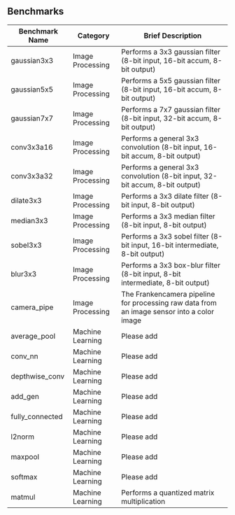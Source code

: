 ## Benchmarks

Benchmark Name  | Category | Brief Description
--------------- | -------- | -----------------
gaussian3x3     | Image Processing | Performs a 3x3 gaussian filter (8-bit input, 16-bit accum, 8-bit output)
gaussian5x5     | Image Processing | Performs a 5x5 gaussian filter (8-bit input, 16-bit accum, 8-bit output)
gaussian7x7     | Image Processing | Performs a 7x7 gaussian filter (8-bit input, 32-bit accum, 8-bit output)
conv3x3a16      | Image Processing | Performs a general 3x3 convolution (8-bit input, 16-bit accum, 8-bit output)
conv3x3a32      | Image Processing | Performs a general 3x3 convolution (8-bit input, 32-bit accum, 8-bit output)
dilate3x3       | Image Processing | Performs a 3x3 dilate filter (8-bit input, 8-bit output)
median3x3       | Image Processing | Performs a 3x3 median filter (8-bit input, 8-bit output)
sobel3x3        | Image Processing | Performs a 3x3 sobel filter (8-bit input, 16-bit intermediate, 8-bit output)
blur3x3         | Image Processing | Performs a 3x3 box-blur filter (8-bit input, 8-bit intermediate, 8-bit output)
camera_pipe     | Image Processing | The Frankencamera pipeline for processing raw data from an image sensor into a color image
average_pool    | Machine Learning | Please add
conv_nn         | Machine Learning | Please add
depthwise_conv  | Machine Learning | Please add
add_gen         | Machine Learning | Please add
fully_connected | Machine Learning | Please add
l2norm          | Machine Learning | Please add
maxpool         | Machine Learning | Please add
softmax         | Machine Learning | Please add
matmul          | Machine Learning | Performs a quantized matrix multiplication
